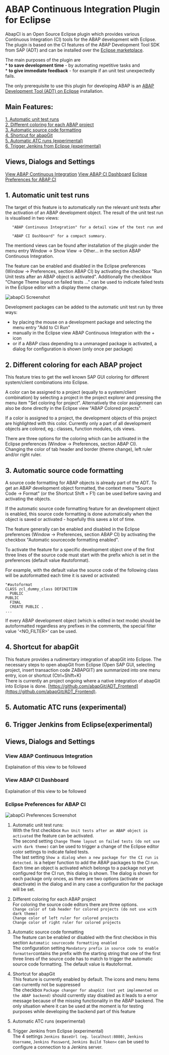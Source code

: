 # ABAP Continuous Integration Plugin for Eclipse 

AbapCI is an Open Source Eclipse plugin which provides various Continuous Integration (CI) tools for the ABAP development with Eclipse. The plugin is based on the CI features of the ABAP Development Tool SDK from SAP (ADT) and can be installed over the [Eclipse marketplace](https://marketplace.eclipse.org/content/abap-continuous-integration). 

The main purposes of the plugin are<br>
         * **to save development time** - by automating repetitive tasks and<br>
         * **to give immediate feedback**  -  for example if an unit test unexpectedly fails.<br> 

The only prerequisite to use this plugin for developing ABAP is an [ABAP Development Tool (ADT) on Eclipse](https://tools.hana.ondemand.com/#abap) installation. 

## Main Features: 
[1. Automatic unit test runs](#1-automatic-unit-test-runs)<br>
[2. Different coloring for each ABAP project](#2-different-coloring-for-each-abap-project)<br>
[3. Automatic source code formatting](#3-automatic-source-code-formatting)<br>
[4. Shortcut for abapGit](#4-shortcut-for-abapgit)<br>
[5. Automatic ATC runs (experimental)](#5-automatic-atc-runs-experimental)<br> 
[6. Trigger Jenkins from Eclipse (experimental)](#6-trigger-jenkins-from-eclipse-experimental-)<br> 

## Views, Dialogs and Settings 
[View ABAP Continuous Integration](#view-abap-Continuous-integration)
[View ABAP CI Dashboard](#view-abap-ci-dashboard)
[Eclipse Preferences for ABAP CI](#eclipse-preferences-for-abap-ci) 

## 1. Automatic unit test runs 
The  target of this feature is to automatically run the relevant unit tests after the activation of an ABAP development object. 
The result of the unit test run is visualised in two views:

       "ABAP Continuous Integration" for a detail view of the test run and 
       
       "ABAP CI Dashboard" for a compact summary.

The mentiond views can be found after installation of the plugin under the menu entry Window -> Show View -> Other... in the section ABAP Continuous Integration. 

The feature can be enabled and disabled in the Eclipse preferences (Window -> Preferences, section ABAP CI) by activating the checkbox "Run Unit tests after an ABAP object is activated". 
Additionally the checkbox "Change Theme layout on failed tests ..." can be used to indicate failed tests in the Eclipse editor with a display theme change.  

![abapCi Screenshot](https://github.com/andau/abapCI/blob/master/docu/unit_test_standard_ui.png)

Development packages can be added to the automatic unit test run by three ways:

 - by placing the mouse on a development package and selecting the menu entry "Add to CI Run"
 - manually in the Eclipse view ABAP Continuous Integration with the + icon 
 - or if a ABAP class depending to a unmanaged package is activated, a dialog for configuration is shown (only once per package)
 

## 2. Different coloring for each ABAP project 
This feature tries to get the well known SAP GUI coloring for different system/client combinations into Eclipse.

A color can be assigned to a project (equally to a system/client combination) by selecting a project in the project explorer and pressing the menu item "Set coloring for project". Alternatively the color assignment can also be done directly in the Eclipse view "ABAP Colored projects". 

If a color is assigned to a project, the development objects of this project are highlighted with this color. 
Currently only a part of all development objects are colored, eg.: classes, function modules, cds views. 

There are three options for the coloring which can be activated in the Eclipse preferences (Window -> Preferences, section ABAP CI).  
Changing the color of tab header and border (theme change), left ruler and/or right ruler. 

## 3. Automatic source code formatting 
A source code formatting for ABAP objects is already part of the ADT. To get an ABAP development object formatted, the context menu "Source Code -> Format" (or the Shortcut Shift + F1) can be used before saving and activating the objects.

If the automatic source code formatting feature for an development object is enabled, this source code formatting is done automatically when the object is saved or activated - hopefully this saves a lot of time. 

The feature generally can be enabled and disabled in the Eclipse preferences (Window -> Preferences, section ABAP CI) by activating the checkbox "Automatic sourcecode formatting enabled".   

To activate the feature for a specific development object one of the first three lines of the source code must start with the prefix which is set in the preferences (default value #autoformat). 

For example, with the default value the source code of the following class will be autoformatted each time it is saved or activated: 

```
"#autoformat 
CLASS zcl_dummy_class DEFINITION
  PUBLIC
PUBLIC
  FINAL
  CREATE PUBLIC .
... 
```
If every ABAP development object (which is edited in text mode) should be autoformatted regardless any prefixes in the comments, the special filter value '<NO_FILTER>' can be used. 

## 4. Shortcut for abapGit 
This feature provides a rudimentary integration of abapGit into Eclipse. The necessary steps to open abapGit from Eclipse (Open SAP GUI, selecting project, insert transaction code ZABAPGIT) are summarized into one menu entry, icon or shortcut (Ctrl+Shift+K)      
There is currently an project ongoing where a native integration of abapGit into Eclipse is done. [https://github.com/abapGit/ADT_Frontend](https://github.com/abapGit/ADT_Frontend). 

## 5. Automatic ATC runs (experimental) 
<description will be available soon>
       
## 6. Trigger Jenkins from Eclipse(experimental)
<description will be available soon>

## Views, Dialogs and Settings 

### View ABAP Continuous Integration
Explaination of this view to be followed 

### View ABAP CI Dashboard 
Explaination of this view to be followed 

### Eclipse Preferences for ABAP CI 
![abapCi Preferences Screenshot](https://github.com/andau/abapCI/blob/master/docu/abap_ci_preferences.png)

1. Automatic unit test runs:<br>
With the first checkbox `Run Unit tests after an ABAP object is activated` the feature can be activated.<br>
The second setting `Change Theme layout on failed tests (do not use with dark theme)` can be used to trigger a change of the Eclipse editor color settings to indicate failed tests.<br> 
The last setting `Show a dialog when a new package for the CI run is detected.` is a helper function to add the ABAP packages  to the CI run. Each time an object is activated which belongs to a package not yet configured for the CI run, this dialog is shown. The dialog is shown for each package only onces, as there are two options (activate or deactivate) in the dialog and in any case a configuration for the package will be set.   

2. Different coloring for each ABAP project<br>
For coloring the source code editors there are three options.  
        `Change color of tab header for colored projects (do not use with dark theme)`<br>
        `Change color of left ruler for colored projects`<br>
        `Change color of right ruler for colored projects`<br>

3. Automatic source code formatting<br>
The feature can be enabled or disabled with the first checkbox in this section `Automatic sourcecode formatting enabled`</br>
The configuration setting `Mandatory prefix in source code to enable formatter`contains the prefix with the starting string that one of the first three lines of the source code has to match to trigger the automatic source code formatting. The default value is #autoformat.

4. Shortcut for abapGit<br>
This feature is currently enabled by default. The icons and menu items can currently not be suppressed<br> 
The checkbox `Package changer for abapGit (not yet implemented on the ABAP backend)` should currently stay disabled as it leads to a error message because of the missing functionality in the ABAP backend. The only situation where it can be used at the moment is for testing purposes while developing the backend part of this feature <br>

5. Automatic ATC runs (experimental)<br>

6. Trigger Jenkins from Eclipse (experimental)</i><br>
The 4 settings `Jenkins BaseUrl (eg. localhost:8080)`, `Jenkins Username`, `Jenkins Password`, `Jenkins Build Token<` can be used to configure a connection to a Jenkins server.<br>

